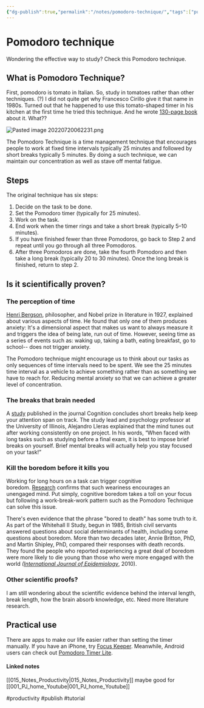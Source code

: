 ```yaml
---
{"dg-publish":true,"permalink":"/notes/pomodoro-technique/","tags":["publish, compiled"]}
---
```



# Pomodoro technique
Wondering the effective way to study?
Check this Pomodoro technique.

## What is Pomodoro Technique?
First, pomodoro is tomato in Italian.
So, study in tomatoes rather than other techniques. (?)
I did not quite get why Francesco Cirillo give it that name in 1980s.
Turned out that he happened to use this tomato-shaped timer in his kitchen at the first time he tried this technique. And he wrote [130-page book](https://francescocirillo.com/products/the-pomodoro-technique) about it. What??

![Pasted image 20220720062231.png](/img/user/Attachments/Pasted%20image%2020220720062231.png)

The Pomodoro Technique is a time management technique that encourages people to work at fixed time intervals typically 25 minutes and followed by short breaks typically 5 minutes. By doing a such technique, we can maintain our concentration as well as stave off mental fatigue.

## Steps
The original technique has six steps:
1.  Decide on the task to be done.
2.  Set the Pomodoro timer (typically for 25 minutes).
3.  Work on the task.
4.  End work when the timer rings and take a short break (typically 5–10 minutes).
5.  If you have finished fewer than three Pomodoros, go back to Step 2 and repeat until you go through all three Pomodoros.
6.  After three Pomodoros are done, take the fourth Pomodoro and then take a long break (typically 20 to 30 minutes). Once the long break is finished, return to step 2.
 
## Is it scientifically proven?
### The perception of time
[Henri Bergson](https://philosophynow.org/issues/48/Henri_Bergson_and_the_Perception_of_Time), philosopher, and Nobel prize in literature in 1927, explained about various aspects of time. He found that only one of them produces anxiety: It's a dimensional aspect that makes us want to always measure it and triggers the idea of being late, run out of time. However, seeing time as a series of events such as: waking up, taking a bath, eating breakfast, go to school-- does not trigger anxiety.

The Pomodoro technique might encourage us to think about our tasks as only sequences of time intervals need to be spent. We see the 25 minutes time interval as a vehicle to achieve something rather than as something we have to reach for. Reducing mental anxiety so that we can achieve a greater level of concentration.

### The breaks that brain needed
A [study](https://www.sciencedaily.com/releases/2011/02/110208131529.htm) published in the journal Cognition concludes short breaks help keep your attention span on track. The study lead and psychology professor at the University of Illinois, Alejandro Lleras explained that the mind tunes out after working consistently on one project. In his words, “When faced with long tasks such as studying before a final exam, it is best to impose brief breaks on yourself. Brief mental breaks will actually help you stay focused on your task!”

### Kill the boredom before it kills you
Working for long hours on a task can trigger cognitive boredom. [Research](https://www.apa.org/monitor/2013/07-08/dull-moment) confirms that such weariness encourages an unengaged mind. Put simply, cognitive boredom takes a toll on your focus but following a work-break-work pattern such as the Pomodoro Technique can solve this issue.

There's even evidence that the phrase "bored to death" has some truth to it. As part of the Whitehall II Study, begun in 1985, British civil servants answered questions about social determinants of health, including some questions about boredom. More than two decades later, Annie Britton, PhD, and Martin Shipley, PhD, compared their responses with death records. They found the people who reported experiencing a great deal of boredom were more likely to die young than those who were more engaged with the world _([International Journal of Epidemiology](http://ije.oxfordjournals.org/content/early/2010/02/01/ije.dyp404.full)_, 2010).

### Other scientific proofs?
I am still wondering about the scientific evidence behind the interval length, break length, how the brain absorb knowledge, etc. Need more literature research.

## Practical use
There are apps to make our life easier rather than setting the timer manually.
If you have an iPhone, try [Focus Keeper](https://apps.apple.com/us/app/focus-keeper-time-management/id867374917). Meanwhile, Android users can check out [Pomodoro Timer Lite](https://play.google.com/store/apps/details?id=com.tatkovlab.pomodorolite&hl=en_US).

#### Linked notes
[[015_Notes_Productivity\|015_Notes_Productivity]]
maybe good for [[001_PJ_home_Youtube\|001_PJ_home_Youtube]]


#productivity #publish #tutorial 